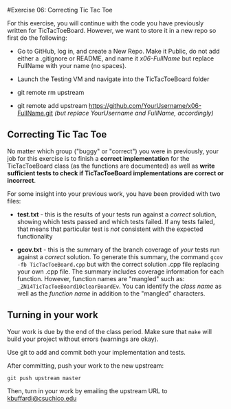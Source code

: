 #Exercise 06: Correcting Tic Tac Toe

For this exercise, you will continue with the code you have previously written for TicTacToeBoard. However, we want to store it in a new repo so first do the following:

* Go to GitHub, log in, and create a New Repo. Make it Public, do not add either a .gitignore or README, and name it *x06-FullName* but replace FullName with your name (no spaces).

* Launch the Testing VM and navigate into the TicTacToeBoard folder

* git remote rm upstream

* git remote add upstream https://github.com/YourUsername/x06-FullName.git *(but replace YourUsername and FullName, accordingly)*

## Correcting Tic Tac Toe

No matter which group ("buggy" or "correct") you were in previously, your job for this exercise is to finish a **correct implementation** for the TicTacToeBoard class (as the functions are documented) as well as **write sufficient tests to check if TicTacToeBoard implementations are correct or incorrect**.

For some insight into your previous work, you have been provided with two files:

* **test.txt** - this is the results of your tests run against a *correct* solution, showing which tests passed and which tests failed. If any tests failed, that means that particular test is *not* consistent with the expected functionality

* **gcov.txt** - this is the summary of the branch coverage of *your* tests run against a *correct* solution. To generate this summary, the command `gcov -fb TicTacToeBoard.cpp` but with the correct solution .cpp file replacing your own .cpp file. The summary includes coverage information for each function. However, function names are "mangled" such as: `_ZN14TicTacToeBoard10clearBoardEv`. You can identify the *class name* as well as the *function name* in addition to the "mangled" characters.

## Turning in your work

Your work is due by the end of the class period. Make sure that `make` will build your project without errors (warnings are okay).

Use git to add and commit both your implementation and tests.

After committing, push your work to the new upstream:

`git push upstream master`

Then, turn in your work by emailing the upstream URL to kbuffardi@csuchico.edu 
